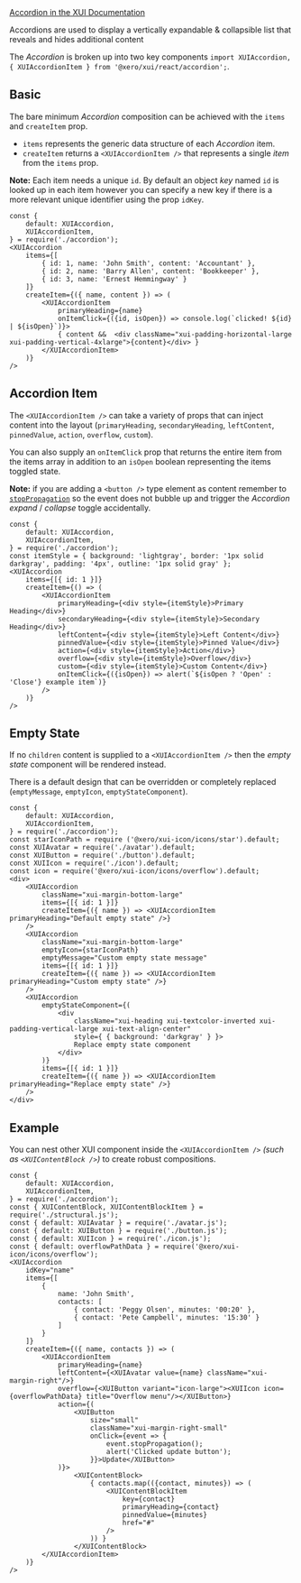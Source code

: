 <div class="xui-margin-vertical">
		<a href="../section-compounds-displayingdata-accordion.html" isDocLink>Accordion in the XUI Documentation</a>
</div>

Accordions are used to display a vertically expandable & collapsible list that reveals and hides additional content

The _Accordion_ is broken up into two key components `import XUIAccordion, { XUIAccordionItem } from '@xero/xui/react/accordion';`.



## Basic

The bare minimum _Accordion_ composition can be achieved with the `items` and `createItem` prop.

+ `items` represents the generic data structure of each _Accordion_ item.
+ `createItem` returns a `<XUIAccordionItem />` that represents a single _item_ from the `items` prop.

**Note:** Each item needs a unique `id`. By default an object _key_ named `id` is looked up in each item however you can specify a new key if there is a more relevant unique identifier using the prop `idKey`.

```
const {
	default: XUIAccordion,
	XUIAccordionItem,
} = require('./accordion');
<XUIAccordion
	items={[
		{ id: 1, name: 'John Smith', content: 'Accountant' },
		{ id: 2, name: 'Barry Allen', content: 'Bookkeeper' },
		{ id: 3, name: 'Ernest Hemmingway' }
	]}
	createItem={({ name, content }) => (
		<XUIAccordionItem
			primaryHeading={name}
			onItemClick={({id, isOpen}) => console.log(`clicked! ${id} | ${isOpen}`)}>
			{ content &&  <div className="xui-padding-horizontal-large xui-padding-vertical-4xlarge">{content}</div> }
		</XUIAccordionItem>
	)}
/>
```

## Accordion Item

The `<XUIAccordionItem />` can take a variety of props that can inject content into the layout (`primaryHeading`, `secondaryHeading`, `leftContent`, `pinnedValue`, `action`, `overflow`, `custom`).

You can also supply an `onItemClick` prop that returns the entire item from the items array in addition to an `isOpen` boolean representing the items toggled state.

**Note:** if you are adding a `<button />` type element as content remember to [`stopPropagation`](https://developer.mozilla.org/en-US/docs/Web/API/Event/stopPropagation) so the event does not bubble up and trigger the _Accordion_ _expand_ / _collapse_ toggle accidentally.

```
const {
	default: XUIAccordion,
	XUIAccordionItem,
} = require('./accordion');
const itemStyle = { background: 'lightgray', border: '1px solid darkgray', padding: '4px', outline: '1px solid gray' };
<XUIAccordion
	items={[{ id: 1 }]}
	createItem={() => (
		<XUIAccordionItem
			primaryHeading={<div style={itemStyle}>Primary Heading</div>}
			secondaryHeading={<div style={itemStyle}>Secondary Heading</div>}
			leftContent={<div style={itemStyle}>Left Content</div>}
			pinnedValue={<div style={itemStyle}>Pinned Value</div>}
			action={<div style={itemStyle}>Action</div>}
			overflow={<div style={itemStyle}>Overflow</div>}
			custom={<div style={itemStyle}>Custom Content</div>}
			onItemClick={({isOpen}) => alert(`${isOpen ? 'Open' : 'Close'} example item`)}
		/>
	)}
/>
```

## Empty State

If no `children` content is supplied to a `<XUIAccordionItem />` then the _empty state_ component will be rendered instead.

There is a default design that can be overridden or completely replaced (`emptyMessage`, `emptyIcon`, `emptyStateComponent`).

```
const {
	default: XUIAccordion,
	XUIAccordionItem,
} = require('./accordion');
const starIconPath = require ('@xero/xui-icon/icons/star').default;
const XUIAvatar = require('./avatar').default;
const XUIButton = require('./button').default;
const XUIIcon = require('./icon').default;
const icon = require('@xero/xui-icon/icons/overflow').default;
<div>
	<XUIAccordion
		className="xui-margin-bottom-large"
		items={[{ id: 1 }]}
		createItem={({ name }) => <XUIAccordionItem primaryHeading="Default empty state" />}
	/>
	<XUIAccordion
		className="xui-margin-bottom-large"
		emptyIcon={starIconPath}
		emptyMessage="Custom empty state message"
		items={[{ id: 1 }]}
		createItem={({ name }) => <XUIAccordionItem primaryHeading="Custom empty state" />}
	/>
	<XUIAccordion
		emptyStateComponent={(
			<div
				className="xui-heading xui-textcolor-inverted xui-padding-vertical-large xui-text-align-center"
				style={ { background: 'darkgray' } }>
				Replace empty state component
			</div>
		)}
		items={[{ id: 1 }]}
		createItem={({ name }) => <XUIAccordionItem primaryHeading="Replace empty state" />}
	/>
</div>
```

## Example

You can nest other XUI component inside the `<XUIAccordionItem />` _(such as `<XUIContentBlock />`)_ to create robust compositions.

```
const {
	default: XUIAccordion,
	XUIAccordionItem,
} = require('./accordion');
const { XUIContentBlock, XUIContentBlockItem } = require('./structural.js');
const { default: XUIAvatar } = require('./avatar.js');
const { default: XUIButton } = require('./button.js');
const { default: XUIIcon } = require('./icon.js');
const { default: overflowPathData } = require('@xero/xui-icon/icons/overflow');
<XUIAccordion
	idKey="name"
	items={[
		{
			name: 'John Smith',
			contacts: [
				{ contact: 'Peggy Olsen', minutes: '00:20' },
				{ contact: 'Pete Campbell', minutes: '15:30' }
			]
		}
	]}
	createItem={({ name, contacts }) => (
		<XUIAccordionItem
			primaryHeading={name}
			leftContent={<XUIAvatar value={name} className="xui-margin-right"/>}
			overflow={<XUIButton variant="icon-large"><XUIIcon icon={overflowPathData} title="Overflow menu"/></XUIButton>}
			action={(
				<XUIButton
					size="small"
					className="xui-margin-right-small"
					onClick={event => {
						event.stopPropagation();
						alert('Clicked update button');
					}}>Update</XUIButton>
			)}>
				<XUIContentBlock>
					{ contacts.map(({contact, minutes}) => (
						<XUIContentBlockItem
							key={contact}
							primaryHeading={contact}
							pinnedValue={minutes}
							href="#"
						/>
					)) }
				</XUIContentBlock>
		</XUIAccordionItem>
	)}
/>
```

